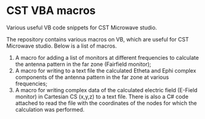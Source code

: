 # CST VBA macros
Various useful VB code snippets for CST Microwave studio.

The repository contains various macros on VB, which are useful for CST Microwave studio. Below is a list of macros.
1) A macro for adding a list of monitors at different frequencies to calculate the antenna pattern in the far zone (Fairfield monitor);
2) A macro for writing to a text file the calculated Etheta and Ephi complex components of the antenna pattern in the far zone at various frequencies;
3) A macro for writing complex data of the calculated electric field (E-Field monitor) in Cartesian CS (x,y,z) to a text file.
   There is also a C# code attached to read the file with the coordinates of the nodes for which the calculation was performed.
